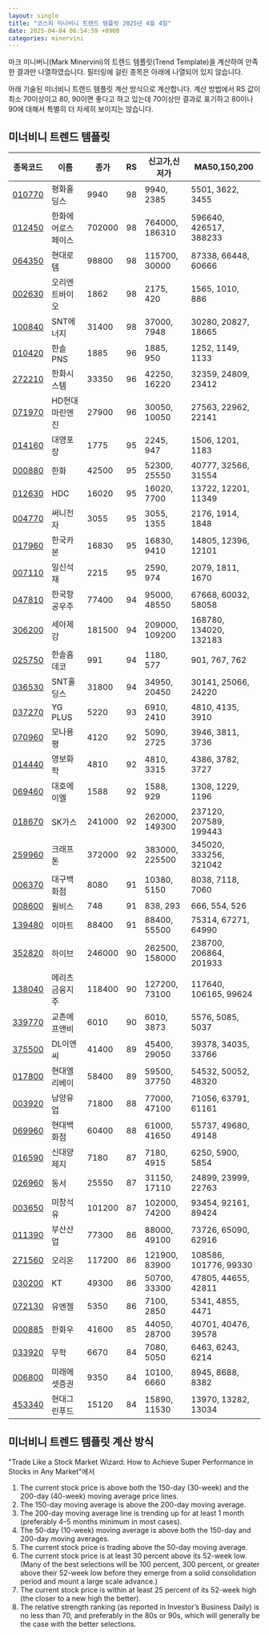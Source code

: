 ```yaml
---
layout: single
title: "코스피 미너비니 트렌드 템플릿 2025년 4월 4일"
date: 2025-04-04 06:54:59 +0900
categories: minervini
---
```

마크 미니버니(Mark Minervini)의 트렌드 템플릿(Trend Template)을 계산하여 만족한 결과만 나열하였습니다. 필터링에 걸린 종목은 아래에 나열되어 있지 않습니다.

아래 기술된 미너비니 트렌드 템플릿 계산 방식으로 계산합니다. 계산 방법에서 RS 값이 최소 70이상이고 80, 90이면 좋다고 하고 있는데 70이상만 결과로 표기하고 80이나 90에 대해서 특별히 더 자세히 보이지는 않습니다.

## 미너비니 트렌드 템플릿

|종목코드|이름|종가|RS|신고가,신저가|MA50,150,200|
|------|---|---|--|---------|------------|
|[010770](https://finance.daum.net/quotes/A010770)|평화홀딩스|9940|98|9940, 2385|5501, 3622, 3455|
|[012450](https://finance.daum.net/quotes/A012450)|한화에어로스페이스|702000|98|764000, 186310|596640, 426517, 388233|
|[064350](https://finance.daum.net/quotes/A064350)|현대로템|98800|98|115700, 30000|87338, 66448, 60666|
|[002630](https://finance.daum.net/quotes/A002630)|오리엔트바이오|1862|98|2175, 420|1565, 1010, 886|
|[100840](https://finance.daum.net/quotes/A100840)|SNT에너지|31400|98|37000, 7948|30280, 20827, 18665|
|[010420](https://finance.daum.net/quotes/A010420)|한솔PNS|1885|96|1885, 950|1252, 1149, 1133|
|[272210](https://finance.daum.net/quotes/A272210)|한화시스템|33350|96|42250, 16220|32359, 24809, 23412|
|[071970](https://finance.daum.net/quotes/A071970)|HD현대마린엔진|27900|96|30050, 10050|27563, 22962, 22141|
|[014160](https://finance.daum.net/quotes/A014160)|대영포장|1775|95|2245, 947|1506, 1201, 1183|
|[000880](https://finance.daum.net/quotes/A000880)|한화|42500|95|52300, 25550|40777, 32566, 31554|
|[012630](https://finance.daum.net/quotes/A012630)|HDC|16020|95|16020, 7700|13722, 12201, 11349|
|[004770](https://finance.daum.net/quotes/A004770)|써니전자|3055|95|3055, 1355|2176, 1914, 1848|
|[017960](https://finance.daum.net/quotes/A017960)|한국카본|16830|95|16830, 9410|14805, 12396, 12101|
|[007110](https://finance.daum.net/quotes/A007110)|일신석재|2215|95|2590, 974|2079, 1811, 1670|
|[047810](https://finance.daum.net/quotes/A047810)|한국항공우주|77400|94|95000, 48550|67668, 60032, 58058|
|[306200](https://finance.daum.net/quotes/A306200)|세아제강|181500|94|209000, 109200|168780, 134020, 132183|
|[025750](https://finance.daum.net/quotes/A025750)|한솔홈데코|991|94|1180, 577|901, 767, 762|
|[036530](https://finance.daum.net/quotes/A036530)|SNT홀딩스|31800|94|34950, 20450|30141, 25066, 24220|
|[037270](https://finance.daum.net/quotes/A037270)|YG PLUS|5220|93|6910, 2410|4810, 4135, 3910|
|[070960](https://finance.daum.net/quotes/A070960)|모나용평|4120|92|5090, 2725|3946, 3811, 3736|
|[014440](https://finance.daum.net/quotes/A014440)|영보화학|4810|92|4810, 3315|4386, 3782, 3727|
|[069460](https://finance.daum.net/quotes/A069460)|대호에이엘|1588|92|1588, 929|1308, 1229, 1196|
|[018670](https://finance.daum.net/quotes/A018670)|SK가스|241000|92|262000, 149300|237120, 207589, 199443|
|[259960](https://finance.daum.net/quotes/A259960)|크래프톤|372000|92|383000, 225500|345020, 333256, 321042|
|[006370](https://finance.daum.net/quotes/A006370)|대구백화점|8080|91|10380, 5150|8038, 7118, 7060|
|[008600](https://finance.daum.net/quotes/A008600)|윌비스|748|91|838, 293|666, 554, 526|
|[139480](https://finance.daum.net/quotes/A139480)|이마트|88400|91|88400, 55500|75314, 67271, 64990|
|[352820](https://finance.daum.net/quotes/A352820)|하이브|246000|90|262500, 158000|238700, 206864, 201933|
|[138040](https://finance.daum.net/quotes/A138040)|메리츠금융지주|118400|90|127200, 73100|117640, 106165, 99624|
|[339770](https://finance.daum.net/quotes/A339770)|교촌에프앤비|6010|90|6010, 3873|5576, 5085, 5037|
|[375500](https://finance.daum.net/quotes/A375500)|DL이앤씨|41400|89|45400, 29050|39378, 34035, 33766|
|[017800](https://finance.daum.net/quotes/A017800)|현대엘리베이|58400|89|59500, 37750|54532, 50052, 48320|
|[003920](https://finance.daum.net/quotes/A003920)|남양유업|71800|88|77000, 47100|71056, 63791, 61161|
|[069960](https://finance.daum.net/quotes/A069960)|현대백화점|60400|88|61000, 41650|55737, 49680, 49148|
|[016590](https://finance.daum.net/quotes/A016590)|신대양제지|7180|87|7180, 4915|6250, 5900, 5854|
|[026960](https://finance.daum.net/quotes/A026960)|동서|25550|87|31150, 17110|24899, 23999, 22763|
|[003650](https://finance.daum.net/quotes/A003650)|미창석유|101200|87|102000, 74200|93454, 92161, 89424|
|[011390](https://finance.daum.net/quotes/A011390)|부산산업|77300|86|88000, 49100|73726, 65090, 62916|
|[271560](https://finance.daum.net/quotes/A271560)|오리온|117200|86|121900, 83900|108586, 101776, 99330|
|[030200](https://finance.daum.net/quotes/A030200)|KT|49300|86|50700, 33300|47805, 44655, 42811|
|[072130](https://finance.daum.net/quotes/A072130)|유엔젤|5350|86|7100, 2850|5341, 4855, 4471|
|[000885](https://finance.daum.net/quotes/A000885)|한화우|41600|85|44050, 28700|40701, 40476, 39578|
|[033920](https://finance.daum.net/quotes/A033920)|무학|6670|84|7080, 5050|6463, 6243, 6214|
|[006800](https://finance.daum.net/quotes/A006800)|미래에셋증권|9350|84|10100, 6660|8945, 8688, 8382|
|[453340](https://finance.daum.net/quotes/A453340)|현대그린푸드|15120|84|15890, 11530|13970, 13282, 13034|

## 미너비니 트렌드 템플릿 계산 방식

"Trade Like a Stock Market Wizard: How to Achieve Super Performance in Stocks in Any Market"에서

 1. The current stock price is above both the 150-day (30-week) and the 200-day (40-week) moving average price lines.
 1. The 150-day moving average is above the 200-day moving average.
 1. The 200-day moving average line is trending up for at least 1 month (preferably 4–5 months minimum in most cases).
 1. The 50-day (10-week) moving average is above both the 150-day and 200-day moving averages.
 1. The current stock price is trading above the 50-day moving average.
 1. The current stock price is at least 30 percent above its 52-week low. (Many of the best selections will be 100 percent, 300 percent, or greater above their 52-week low before they emerge from a solid consolidation period and mount a large scale advance.)
 1. The current stock price is within at least 25 percent of its 52-week high (the closer to a new high the better).
 1. The relative strength ranking (as reported in Investor’s Business Daily) is no less than 70, and preferably in the 80s or 90s, which will generally be the case with the better selections.
